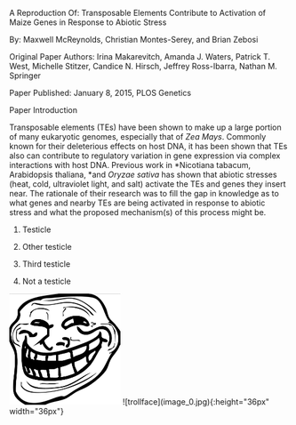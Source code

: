 A Reproduction Of: Transposable Elements Contribute to Activation of Maize Genes in Response to Abiotic Stress

By: Maxwell McReynolds, Christian Montes-Serey, and Brian Zebosi

Original Paper Authors: Irina Makarevitch, Amanda J. Waters, Patrick T. West, Michelle Stitzer, Candice N. Hirsch, Jeffrey Ross-Ibarra, Nathan M. Springer

Paper Published: January 8, 2015, PLOS Genetics

Paper Introduction

Transposable elements (TEs) have been shown to make up a large portion of many eukaryotic genomes, especially that of *Zea Mays*.  Commonly known for their deleterious effects on host DNA, it has been shown that TEs also can contribute to regulatory variation in gene expression via complex interactions with host DNA. Previous work in *Nicotiana tabacum, Arabidopsis thaliana, *and *Oryzae sativa* has shown that abiotic stresses (heat, cold, ultraviolet light, and salt) activate the TEs and genes they insert near.  The rationale of their research was to fill the gap in knowledge as to what genes and nearby TEs are being activated in response to abiotic stress and what the proposed mechanism(s) of this process might be. 

1. Testicle

2. Other testicle

3. Third testicle

4. Not a testicle

<img src="image_0.jpg" width="200" height="200" />
![trollface](image_0.jpg){:height="36px" width="36px"}

